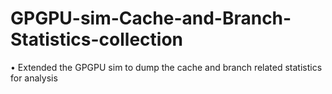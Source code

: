 # GPGPU-sim-Cache-and-Branch-Statistics-collection

• Extended the GPGPU sim to dump the cache and branch related statistics for analysis
